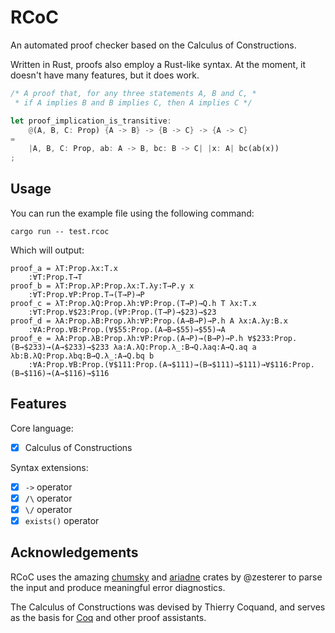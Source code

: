 # RCoC
An automated proof checker based on the Calculus of Constructions.

Written in Rust, proofs also employ a Rust-like syntax.
At the moment, it doesn't have many features, but it does work.

```rust
/* A proof that, for any three statements A, B and C, *
 * if A implies B and B implies C, then A implies C */

let proof_implication_is_transitive:
    @(A, B, C: Prop) {A -> B} -> {B -> C} -> {A -> C}
=
    |A, B, C: Prop, ab: A -> B, bc: B -> C| |x: A| bc(ab(x))
;
```

## Usage
You can run the example file using the following command:

```
cargo run -- test.rcoc
```

Which will output:

```
proof_a = λT:Prop.λx:T.x
    :∀T:Prop.T→T
proof_b = λT:Prop.λP:Prop.λx:T.λy:T→P.y x
    :∀T:Prop.∀P:Prop.T→(T→P)→P
proof_c = λT:Prop.λQ:Prop.λh:∀P:Prop.(T→P)→Q.h T λx:T.x
    :∀T:Prop.∀$23:Prop.(∀P:Prop.(T→P)→$23)→$23
proof_d = λA:Prop.λB:Prop.λh:∀P:Prop.(A→B→P)→P.h A λx:A.λy:B.x
    :∀A:Prop.∀B:Prop.(∀$55:Prop.(A→B→$55)→$55)→A
proof_e = λA:Prop.λB:Prop.λh:∀P:Prop.(A→P)→(B→P)→P.h ∀$233:Prop.(B→$233)→(A→$233)→$233 λa:A.λQ:Prop.λ_:B→Q.λaq:A→Q.aq a λb:B.λQ:Prop.λbq:B→Q.λ_:A→Q.bq b
    :∀A:Prop.∀B:Prop.(∀$111:Prop.(A→$111)→(B→$111)→$111)→∀$116:Prop.(B→$116)→(A→$116)→$116
```

## Features
Core language:
 - [x] Calculus of Constructions

Syntax extensions:
 - [x] `->` operator
 - [x] `/\` operator
 - [x] `\/` operator
 - [x] `exists()` operator

## Acknowledgements

RCoC uses the amazing [chumsky](https://github.com/zesterer/chumsky)
and [ariadne](https://github.com/zesterer/ariadne) crates by @zesterer
to parse the input and produce meaningful error diagnostics.

The Calculus of Constructions was devised by Thierry Coquand,
and serves as the basis for [Coq](https://github.com/coq/coq)
and other proof assistants.
